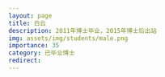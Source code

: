 ```yaml
---
layout: page
title: 白云
description: 2011年博士毕业，2015年博士后出站
img: assets/img/students/male.png
importance: 35
category: 已毕业博士
redirect:
---
```

